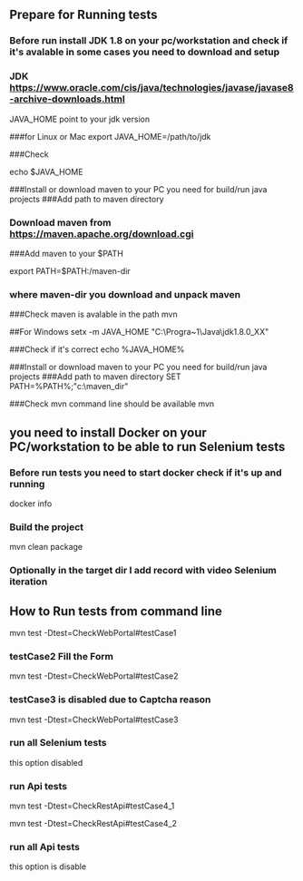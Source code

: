 ## Prepare for Running tests
### Before run install JDK 1.8 on your pc/workstation and check if it's avalable in some cases you need to download and setup
### JDK https://www.oracle.com/cis/java/technologies/javase/javase8-archive-downloads.html

JAVA_HOME point to your jdk version

###for Linux or Mac
export JAVA_HOME=/path/to/jdk

###Check

echo $JAVA_HOME


###Install or download maven to your PC you need for build/run java projects
###Add path to maven directory
### Download maven from https://maven.apache.org/download.cgi
###Add maven to your $PATH

export PATH=$PATH:/maven-dir

### where maven-dir you download and unpack maven 

###Check maven is avalable in the path
mvn

##For Windows 
setx -m JAVA_HOME "C:\Progra~1\Java\jdk1.8.0_XX"

###Check if it's correct
echo %JAVA_HOME%

###Install or download maven to your PC you need for build/run java projects
###Add path to maven directory
SET PATH=%PATH%;"c:\maven_dir"

###Check mvn command line should be available
mvn


## you need to install Docker on your PC/workstation to be able to run Selenium tests
### Before run tests you need to start docker check if it's up and running
 
docker info

### Build the project
mvn clean package

### Optionally in the target dir I add record with video Selenium iteration
## How to Run tests from command line
mvn test -Dtest=CheckWebPortal#testCase1

### testCase2 Fill the Form
mvn test -Dtest=CheckWebPortal#testCase2

### testCase3 is disabled due to Captcha reason

mvn test -Dtest=CheckWebPortal#testCase3

### run all Selenium tests
this option disabled

### run Api tests
mvn test -Dtest=CheckRestApi#testCase4_1

mvn test -Dtest=CheckRestApi#testCase4_2

### run all Api tests
this option is disable